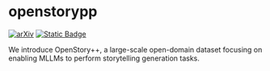 # openstorypp
[![arXiv](https://img.shields.io/badge/arXiv-2404.14396-b31b1b.svg)](https://arxiv.org/abs/2408.03695)
[![Static Badge](https://img.shields.io/badge/Dataset-Huggingface-yellow)](https://huggingface.co/datasets/MAPLE-WestLake-AIGC/OpenstoryPlusPlus)

We introduce OpenStory++, a large-scale open-domain dataset focusing on enabling MLLMs to perform storytelling generation tasks.